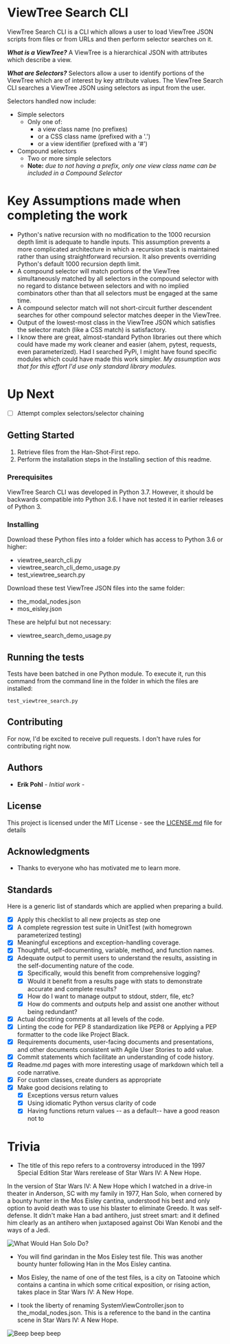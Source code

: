 # ViewTree Search CLI

ViewTree Search CLI is a CLI which allows a user to load ViewTree JSON scripts from files or from URLs and then perform selector searches on it.

**_What is a ViewTree?_**
A ViewTree is a hierarchical JSON with attributes which describe a view.

**_What are Selectors?_**
Selectors allow a user to identify portions of the ViewTree which are of interest by key attribute values.
The ViewTree Search CLI searches a ViewTree JSON using selectors as input from the user.

Selectors handled now include:
* Simple selectors
  * Only one of:
    * a view class name (no prefixes)
    * or a CSS class name (prefixed with a '.')
    * or a view identifier (prefixed with a '#')
* Compound selectors
  * Two or more simple selectors 
  * **Note:** _due to not having a prefix, only one view class name can be included in a Compound Selector_
  
# Key Assumptions made when completing the work

* Python's native recursion with no modification to the 1000 recursion depth limit is adequate to handle inputs.  This assumption prevents a more complicated architecture in which a recursion stack is maintained rather than using straightforward recursion.  It also prevents overriding Python's default 1000 recursion depth limit.
* A compound selector will match portions of the ViewTree simultaneously matched by all selectors in the compound selector with no regard to distance between selectors and with no implied combinators other than that all selectors must be engaged at the same time.
* A compound selector match will not short-circuit further descendent searches for other compound selector matches deeper in the ViewTree.  
* Output of the lowest-most class in the ViewTree JSON which satisfies the selector match (like a CSS match) is satisfactory.
* I know there are great, almost-standard Python libraries out there which could have made my work cleaner and easier (ahem, pytest, requests, even parameterized).  Had I searched PyPi, I might have found specific modules which could have made this work simpler.  *My assumption was that for this effort I'd use only standard library modules.*
  
# Up Next
- [ ] Attempt complex selectors/selector chaining

## Getting Started

1. Retrieve files from the Han-Shot-First repo.
2. Perform the installation steps in the Installing section of this readme.

### Prerequisites

ViewTree Search CLI was developed in Python 3.7.  However, it should be backwards compatible into Python 3.6.  I have not tested it in earlier releases of Python 3.

### Installing

Download these Python files into a folder which has access to Python 3.6 or higher:

* viewtree_search_cli.py
* viewtree_search_cli_demo_usage.py
* test_viewtree_search.py

Download these test ViewTree JSON files into the same folder:

* the_modal_nodes.json
* mos_eisley.json

These are helpful but not necessary:

* viewtree_search_demo_usage.py

## Running the tests

Tests have been batched in one Python module.  To execute it, run this command from the command line in the folder in which the files are installed:
```
test_viewtree_search.py
```

## Contributing

For now, I'd be excited to receive pull requests.  I don't have rules for contributing right now.

## Authors

* **Erik Pohl** - *Initial work* - 

## License

This project is licensed under the MIT License - see the [LICENSE.md](LICENSE.md) file for details

## Acknowledgments

* Thanks to everyone who has motivated me to learn more.

## Standards

Here is a generic list of standards which are applied when preparing a build.

- [x] Apply this checklist to all new projects as step one
- [x] A complete regression test suite in UnitTest (with homegrown parameterized testing)
- [x] Meaningful exceptions and exception-handling coverage.
- [x] Thoughtful, self-documenting, variable, method, and function names.
- [x] Adequate output to permit users to understand the results, assisting in the self-documenting nature of the code.
  - [x] Specifically, would this benefit from comprehensive logging?
  - [x] Would it benefit from a results page with stats to demonstrate accurate and complete results?
  - [x] How do I want to manage output to stdout, stderr, file, etc?
  - [x] How do comments and outputs help and assist one another without being redundant?
- [x] Actual docstring comments at all levels of the code.
- [x] Linting the code for PEP 8 standardization like PEP8 or Applying a PEP formatter to the code like Project Black.
- [x] Requirements documents, user-facing documents and presentations, and other documents consistent with Agile User Stories to add value.
- [x] Commit statements which facilitate an understanding of code history.
- [x] Readme.md pages with more interesting usage of markdown which tell a code narrative. 
- [x] For custom classes, create dunders as appropriate
- [x] Make good decisions relating to
  - [x] Exceptions versus return values
  - [x] Using idiomatic Python versus clarity of code
  - [x] Having functions return values -- as a default-- have a good reason not to

# Trivia

* The title of this repo refers to a controversy introduced in the 1997 Special Edition Star Wars rerelease of Star Wars IV: A New Hope.

In the version of Star Wars IV: A New Hope which I watched in a drive-in theater in Anderson, SC with my family in 1977, Han Solo, when cornered by a bounty hunter in the Mos Eisley cantina, understood his best and only option to avoid death was to use his blaster to eliminate Greedo.  It was self-defense.  It didn't make Han a bad antihero, just street smart: and it defined him clearly as an antihero when juxtaposed against Obi Wan Kenobi and the ways of a Jedi.

![What Would Han Solo Do?](https://github.com/ErikPohl-Lot49-Projects/Han-Shot-First/blob/master/media/What_would_Han_Solo_do__by_mjt423.jpg "What Would Han Solo Do?")

* You will find garindan in the Mos Eisley test file.  This was another bounty hunter following Han in the Mos Eisley cantina.

* Mos Eisley, the name of one of the test files, is a city on Tatooine which contains a cantina in which some critical exposition, or rising action, takes place in Star Wars IV: A New Hope.

* I took the liberty of renaming SystemViewController.json to the_modal_nodes.json.  This is a reference to the band in the cantina scene in Star Wars IV: A New Hope.

![Beep beep beep](https://github.com/ErikPohl-Lot49-Projects/Han-Shot-First/blob/master/media/296937d-emp.jpg "Beep beep beep")






